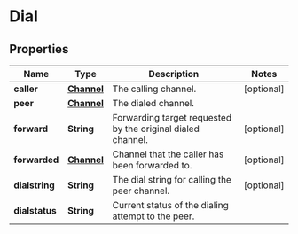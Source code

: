 
# Dial

## Properties
Name | Type | Description | Notes
------------ | ------------- | ------------- | -------------
**caller** | [**Channel**](Channel.md) | The calling channel. |  [optional]
**peer** | [**Channel**](Channel.md) | The dialed channel. | 
**forward** | **String** | Forwarding target requested by the original dialed channel. |  [optional]
**forwarded** | [**Channel**](Channel.md) | Channel that the caller has been forwarded to. |  [optional]
**dialstring** | **String** | The dial string for calling the peer channel. |  [optional]
**dialstatus** | **String** | Current status of the dialing attempt to the peer. | 



